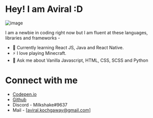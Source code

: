 # Hey! I am Aviral :D

![image](https://camo.githubusercontent.com/5dfebf5f3a34ac622ba9a36c410cac320584d13e612979ccae3d1d5d4c8a340f/68747470733a2f2f6d656469612e74656e6f722e636f6d2f696d616765732f64316437663665663963663234343937613964363162306138336130663530652f74656e6f722e676966)

I am a newbie in coding right now but I am fluent at these languages, libraries and frameworks - 

- 🌱 Currently learning React JS, Java and React Native.
- ⚡️ I love playing Minecraft.
- 💬 Ask me about Vanilla Javascript, HTML, CSS, SCSS and Python

# Connect with me

- [Codepen.io](https://codepen.io/AviralCoder)
- [Github](https://github.com/AviralCoder)
- Discord - Milkshake#9637
- Mail - [aviral.kochgaway@gmail.com]


